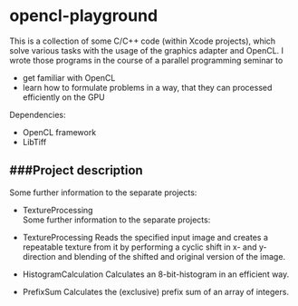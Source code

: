 # opencl-playground
This is a collection of some C/C++ code (within Xcode projects), which solve various tasks with the usage of the graphics adapter and OpenCL. I wrote those programs in the course of a parallel programming seminar to
* get familiar with OpenCL
* learn how to formulate problems in a way, that they can processed efficiently on the GPU

Dependencies:
* OpenCL framework
* LibTiff

###Project description
---
Some further information to the separate projects: 

- TextureProcessing  
Some further information to the separate projects: 
- TextureProcessing
Reads the specified input image and creates a repeatable texture from it by performing a cyclic shift in x- and y-direction and blending of the shifted and original version of the image. 

- HistogramCalculation 
Calculates an 8-bit-histogram in an efficient way.

- PrefixSum 
Calculates the (exclusive) prefix sum of an array of integers.

